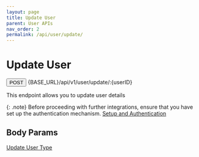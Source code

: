 ```yaml
---
layout: page
title: Update User
parent: User APIs
nav_order: 2
permalink: /api/user/update/
---
```


# Update User

<button type="button" name="button" class="btn btn-purple fs-1">POST</button>
{BASE_URL}/api/v1/user/update/:{userID}

This endpoint allows you to update user details

{: .note}
Before proceeding with further integrations, ensure that you have set up the authentication mechanism. [Setup and Authentication](/setup)

## Body Params

[Update User Type](/types/updateuser)
